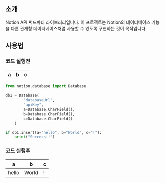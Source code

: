 ## 소개

Notion API 써드파티 라이브러리입니다. 이 프로젝트는 Notion의 데이터베이스 기능을 다른 관계형 데이터베이스처럼 사용할 수 있도록 구현하는 것이 목적입니다.

## 사용법
### 코드 실행전
|a|b|c|
|-|-|-|
```py
from notion.database import Database

db1 = Database(
        "databaseUrl", 
        "apiKey", 
        a=Database.CharField(), 
        b=Database.CharField(), 
        c=Database.CharField()
    )

if db1.insert(a="hello", b="World", c="!"):
    print("Success!!")
```
### 코드 실행후
|a|b|c|
|-|-|-|
|hello|World|!|